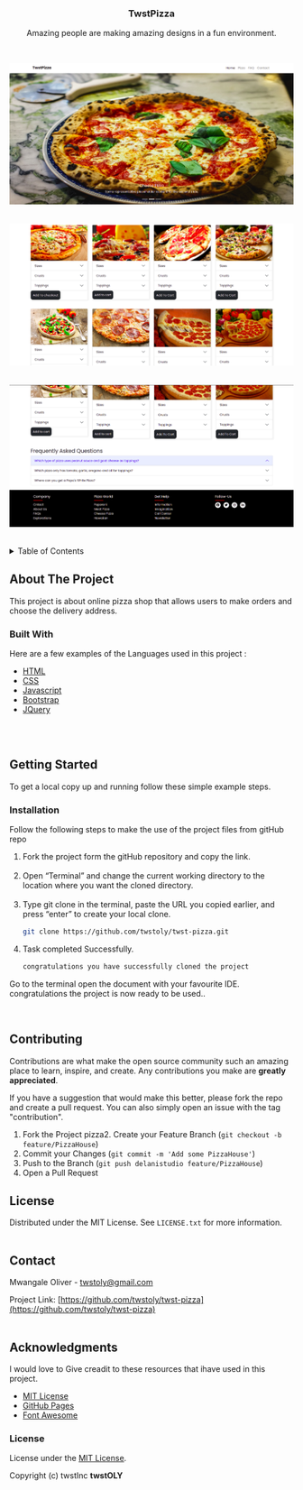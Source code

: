 <!-- PROJECT LOGO -->
<div background-color="white" align="center">
  <h3 align="center">TwstPizza</h3>

  <p align="center">
    Amazing people are making amazing designs in a fun environment.
</div>
<div id="top"></div>
<br>

![Alt text](./img/banner.png?=true "about")
<br>
<br>

![Alt text](./img/cards.png?=true "about")
<br>
<br>

![Alt text](./img/footer.png?=true "portfolio")
<br>
<br>


<!-- TABLE OF CONTENTS -->
<details>
  <summary>Table of Contents</summary>
  <ol>
    <li>
      <a href="#about-the-project">About The Project</a>
      <ul>
        <li><a href="#built-with">Built With</a></li>
      </ul>
    </li>
    <li>
      <a href="#getting-started">Getting Started</a>
      <ul>
        <li><a href="#installation">Installation</a></li>
      </ul>
    </li>
    <li><a href="#contributing">Contributing</a></li>
    <li><a href="#license">License</a></li>
    <li><a href="#contact">Contact</a></li>
    <li><a href="#acknowledgments">Acknowledgments</a></li>
  </ol>
</details>


<!-- ABOUT THE PROJECT -->
## About The Project
This project is about online pizza shop that allows users to make orders and choose the delivery address. 


### Built With

Here are a few examples of the Languages used in this project :

* [HTML](https://devdocs.io/html/)
* [CSS](https://developer.mozilla.org/en-US/docs/Web/CSS)
* [Javascript](https://developer.mozilla.org/en-US/docs/Web/JavaScript)
* [Bootstrap](https://getbootstrap.com)
* [JQuery](https://jquery.com)
<br>
<br>



<!-- GETTING STARTED -->
## Getting Started

To get a local copy up and running follow these simple example steps.

### Installation
Follow the following steps to make the use of the project files from gitHub repo

1. Fork the project form the gitHub repository and copy the link.<br><br>
1. Open “Terminal” and change the current working directory to the location where you want the cloned directory. <br><br>
2. Type git clone in the terminal, paste the URL you copied earlier, and press “enter” to create your local clone.
   ```sh
   git clone https://github.com/twstoly/twst-pizza.git
   ```
3. Task completed Successfully.
   ```sh
   congratulations you have successfully cloned the project
   ```

Go to the terminal
open the document with your favourite IDE.
congratulations the project is now ready to be used..


<br>

<!-- CONTRIBUTING -->
## Contributing

Contributions are what make the open source community such an amazing place to learn, inspire, and create. Any contributions you make are **greatly appreciated**.

If you have a suggestion that would make this better, please fork the repo and create a pull request. You can also simply open an issue with the tag "contribution".

1. Fork the Project
pizza2. Create your Feature Branch (`git checkout -b feature/PizzaHouse`)
3. Commit your Changes (`git commit -m 'Add some PizzaHouse'`)
4. Push to the Branch (`git push delanistudio feature/PizzaHouse`)
5. Open a Pull Request



<!-- LICENSE -->
## License

Distributed under the MIT License. See `LICENSE.txt` for more information.<br> <br>



<!-- CONTACT -->
## Contact

Mwangale Oliver - twstoly@gmail.com

Project Link: [https://github.com/twstoly/twst-pizza](https://github.com/twstoly/twst-pizza)
<br>
<br>

<!-- ACKNOWLEDGMENTS -->
## Acknowledgments

I would love to Give creadit to these resources that ihave used in this project.

* [MIT License](https://choosealicense.com/licenses/mit/)
* [GitHub Pages](https://pages.github.com)
* [Font Awesome](https://fontawesome.com)


### License
License under the [MIT License](LICENSE).

Copyright (c) twstInc **twstOLY**


